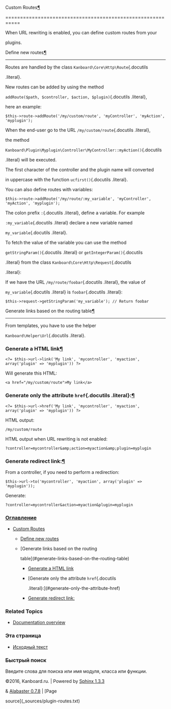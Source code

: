 Custom Routes[¶](#custom-routes "Ссылка на этот заголовок")

===========================================================



When URL rewriting is enabled, you can define custom routes from your

plugins.



Define new routes[¶](#define-new-routes "Ссылка на этот заголовок")

-------------------------------------------------------------------



Routes are handled by the class `Kanboard\Core\Http\Route`{.docutils

.literal}.



New routes can be added by using the method

`addRoute($path, $controller, $action, $plugin)`{.docutils .literal},

here an example:



    $this->route->addRoute('/my/custom/route', 'myController', 'myAction', 'myplugin');



When the end-user go to the URL `/my/custom/route`{.docutils .literal},

the method

`Kanboard\Plugin\Myplugin\Controller\MyController::myAction()`{.docutils

.literal} will be executed.



The first character of the controller and the plugin name will converted

in uppercase with the function `ucfirst()`{.docutils .literal}.



You can also define routes with variables:



    $this->route->addRoute('/my/route/:my_variable', 'myController', 'myAction', 'myplugin');



The colon prefix `:`{.docutils .literal}, define a variable. For example

`:my_variable`{.docutils .literal} declare a new variable named

`my_variable`{.docutils .literal}.



To fetch the value of the variable you can use the method

`getStringParam()`{.docutils .literal} or `getIntegerParam()`{.docutils

.literal} from the class `Kanboard\Core\Http\Request`{.docutils

.literal}:



If we have the URL `/my/route/foobar`{.docutils .literal}, the value of

`my_variable`{.docutils .literal} is `foobar`{.docutils .literal}:



    $this->request->getStringParam('my_variable'); // Return foobar



Generate links based on the routing table[¶](#generate-links-based-on-the-routing-table "Ссылка на этот заголовок")

-------------------------------------------------------------------------------------------------------------------



From templates, you have to use the helper

`Kanboard\Helper\Url`{.docutils .literal}.



### Generate a HTML link[¶](#generate-a-html-link "Ссылка на этот заголовок")



    <?= $this->url->link('My link', 'mycontroller', 'myaction', array('plugin' => 'myplugin')) ?>



Will generate this HTML:



    <a href="/my/custom/route">My link</a>



### Generate only the attribute `href`{.docutils .literal}:[¶](#generate-only-the-attribute-href "Ссылка на этот заголовок")



    <?= $this->url->href('My link', 'mycontroller', 'myaction', array('plugin' => 'myplugin')) ?>



HTML output:



    /my/custom/route



HTML output when URL rewriting is not enabled:



    ?controller=mycontroller&amp;action=myaction&amp;plugin=myplugin



### Generate redirect link:[¶](#generate-redirect-link "Ссылка на этот заголовок")



From a controller, if you need to perform a redirection:



    $this->url->to('mycontroller', 'myaction', array('plugin' => 'myplugin'));



Generate:



    ?controller=mycontroller&action=myaction&plugin=myplugin



### [Оглавление](index.markdown)



-   [Custom Routes](#)

    -   [Define new routes](#define-new-routes)

    -   [Generate links based on the routing

        table](#generate-links-based-on-the-routing-table)

        -   [Generate a HTML link](#generate-a-html-link)

        -   [Generate only the attribute `href`{.docutils

            .literal}:](#generate-only-the-attribute-href)

        -   [Generate redirect link:](#generate-redirect-link)



### Related Topics



-   [Documentation overview](index.markdown)



### Эта страница



-   [Исходный текст](_sources/plugin-routes.txt)



### Быстрый поиск



Введите слова для поиска или имя модуля, класса или функции.



©2016, Kanboard.ru. | Powered by [Sphinx 1.3.3](http://sphinx-doc.org/)

& [Alabaster 0.7.8](https://github.com/bitprophet/alabaster) | [Page

source](_sources/plugin-routes.txt)

